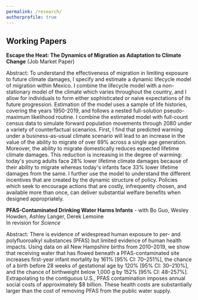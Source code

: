 ```yaml
---
permalink: /research/
authorprofile: true
---
```



<h2>Working Papers</h2>
<b>Escape the Heat: The Dynamics of Migration as Adaptation to Climate Change</b> (Job Market Paper)
<br style="line-height: 5px" />
  <p>Abstract: To understand the effectiveness of migration in limiting exposure to
future climate damages, I specify and estimate a dynamic lifecycle model of
migration within Mexico. I combine the lifecycle model with a non-stationary
model of the climate which varies throughout the country, and I allow for
individuals to form either sophisticated or naive expectations of its future
progression. Estimation of the model uses a sample of life histories,
covering the years 1950-2019, and follows a nested full-solution pseudo-maximum
likelihood routine. I combine the estimated model with full-count census data to
simulate forward population movements through 2080 under a variety of
counterfactual scenarios. First, I find that predicted warming under a
business-as-usual climate scenario will lead to an increase in the value of
the ability to migrate of over 69% across a single age generation. Moreover, the ability to migrate domestically reduces expected lifetime
climate damages. This reduction is increasing in the degree of warming:
today's young adults face 28% lower lifetime climate damages because of their
ability to migrate whereas today's infants face 33% lower lifetime damages from
the same. I further use the model to understand the different incentives that
are created by the dynamic structure of policy. Policies which seek to encourage
actions that are costly, infrequently chosen, and available more than once, can
deliver substantial welfare benefits when designed appropriately.</p>
<b>PFAS-Contaminated Drinking Water Harms Infants</b> - with Bo Guo, Wesley Howden, Ashley Langer, Derek Lemoine
<br style="line-height: 5px" /> In revision for <i>Science </i>
  <p>Abstract: There is evidence of widespread human exposure to per- and polyfluoroalkyl substances (PFAS) but limited evidence of human health impacts. Using data on all New Hampshire births from 2010–2019, we show that receiving water that has flowed beneath a PFAS-contaminated site increases first-year infant mortality by 161% [95% CI: 70–251%], the chance of a birth before 28 weeks of gestational age by 120% [95% CI: 30–210%], and the chance of birthweight below 1,000 g by 152% [95% CI: 48–257%]. Extrapolating to the contiguous U.S., PFAS contamination imposes annual social costs of approximately $8 billion. These health costs are substantially larger than the cost of removing PFAS from the public water supply.</p>

